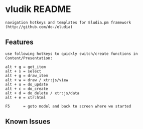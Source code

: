 # vludik README

    navigation hotkeys and templates for Eludia.pm framework (http://github.com/do-/eludia)

## Features

	use following hotkeys to quickly switch/create functions in Content/Presentation:

	alt + g = get_item
	alt + s = select
	alt + g = draw_item
	alt + w = draw / xtr:js/view
	alt + u = do_update
	alt + c = do_create
	alt + d = do_delete / xtr:js/data
	alt + e = xtr:html

	F5      = goto model and back to screen where we started

## Known Issues
